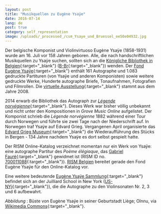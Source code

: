 ```yaml
---
layout: post
title: "Musikquellen zu Eugène Ysaÿe"
date: 2016-07-14
lang: de
post: true
category: self_representation
image: /uploads/_processed_/csm_Ysaye_und_Bruessel_ee50e04932.jpg
---
```



Der belgische Komponist und Violinvirtuoso Eugène Ysaÿe (1858-1931) wurde am 16. Juli vor 158 Jahren geboren. Alle, die nach handschriftlichen Musikquellen zu Ysaÿe suchen, sollten sich an die [Königliche Bibliothek in Belgien](http://www.kbr.be/){:target="_blank"} ([B-Br](https://opac.rism.info/search?View=rism&siglum=B-Br){:target="_blank"}) wenden. Der [Fond Eugène Ysaÿe](http://www.kbr.be/collections/musique/patrimoine/fonds/ysaye_fr.html){:target="_blank"} enthält 161 Autographe und 1.083 gedruckte Partituren (von Ysaÿe und anderen Komponisten) sowie weitere gedruckte Werke, Hunderte autographe Briefe, Tonaufnahmen, Fotografien und Filmrollen. Die [virtuelle Ausstellung](http://ysaye.kbr.be/){:target="_blank"} stammt aus dem Jahre 2008.

2014 erwarb die Bibliothek das Autograph zur [_Légende norvégienne_](/rediscovered/2014/04/11/légende-norvégienne-unknown-work-by-the-belgian.html){:target="_blank"}. Dieses Werk war bisher völlig unbekannt und nicht unter den Kompositionen in _Grove Music Online_ aufgelistet. Der Komponist schrieb die _Légende norvégienne_ 1882 während einer Tour durch Norwegen und führte sie zwei Tage nach der Niederschrift auf. In Norwegen traf Ysaÿe auf Edvard Grieg. Vergangenen April organisierte das [Edvard Grieg Museum](http://griegmuseum.no/en/concerts/norwegian-legend){:target="_blank"} die Wiederaufführung des Stücks in Bergen - 134 Jahre nachdem Ysaÿe es dort selbst gespielt hatte.

Der RISM Online-Katalog verzeichnet momentan nur ein Werk von Ysaÿe: eine autographe Partitur des _Poème élégiaque_, das [Gabriel Fauré](https://opac.rism.info/search?View=rism&author=Gabriel+Faur%C3%A9){:target="_blank"} gewidmet ist (RISM ID no. [700011088](https://opac.rism.info/search?id=700011088){:target="_blank"}). [RISM Belgien](/de/workgroups/belgium-rism-belgium.html) bereitet gerade den Fond Eugène Ysaÿe für den Online-Katalog vor.

Eine weitere bedeutende [Eugène Ysaÿe Sammlung](http://www.juilliard.edu/student-life/library-archives/peter-jay-sharp-special-collections#){:target="_blank"} befindet sich an der Juilliard School in New York ([US-NYj](https://opac.rism.info/search?View=rism&siglum=US-NYj){:target="_blank"}), die die Autographe zu den Violinsonaten Nr. 2, 3 und 6 aufbewahrt.

_Abbildung_
: Büste von Eugène Ysaÿe in seiner Geburtstadt Liège; Olnnu, via [Wikimedia Commons](https://de.wikipedia.org/wiki/Datei:Eug%C3%A8ne_Ysaye_a_Li%C3%A8ge.jpg){:target="_blank"}.







<script type="text/javascript">var switchTo5x=true;</script><script type="text/javascript" src="http://w.sharethis.com/button/buttons.js"></script><script type="text/javascript">stLight.options({publisher: "9b601438-1ce1-49d8-bfd7-9cff5df54c17", doNotHash: false, doNotCopy: false, hashAddressBar: false});</script>